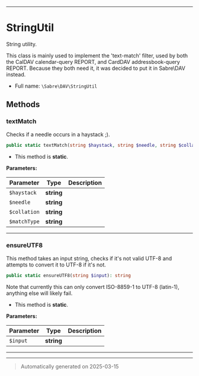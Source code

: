 ***

# StringUtil

String utility.

This class is mainly used to implement the 'text-match' filter, used by both
the CalDAV calendar-query REPORT, and CardDAV addressbook-query REPORT.
Because they both need it, it was decided to put it in Sabre\DAV instead.

* Full name: `\Sabre\DAV\StringUtil`




## Methods


### textMatch

Checks if a needle occurs in a haystack ;).

```php
public static textMatch(string $haystack, string $needle, string $collation, string $matchType = &#039;contains&#039;): bool
```



* This method is **static**.




**Parameters:**

| Parameter | Type | Description |
|-----------|------|-------------|
| `$haystack` | **string** |  |
| `$needle` | **string** |  |
| `$collation` | **string** |  |
| `$matchType` | **string** |  |





***

### ensureUTF8

This method takes an input string, checks if it's not valid UTF-8 and
attempts to convert it to UTF-8 if it's not.

```php
public static ensureUTF8(string $input): string
```

Note that currently this can only convert ISO-8859-1 to UTF-8 (latin-1),
anything else will likely fail.

* This method is **static**.




**Parameters:**

| Parameter | Type | Description |
|-----------|------|-------------|
| `$input` | **string** |  |





***


***
> Automatically generated on 2025-03-15
